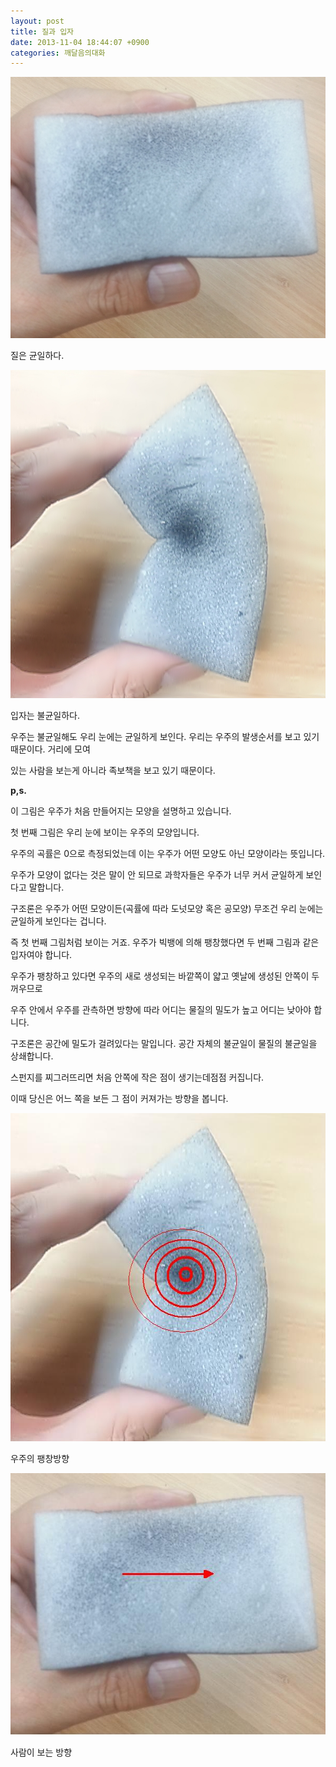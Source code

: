 ```yaml
---
layout: post
title: 질과 입자
date: 2013-11-04 18:44:07 +0900
categories: 깨달음의대화
---
```

<img src="files/attach/images/198/705/405/20131031_221326.jpg" alt="20131031_221326.jpg" width="600" height="418" />

  


질은 균일하다.

  






<img src="files/attach/images/198/705/405/20131031_222948.jpg" alt="20131031_222948.jpg" width="600" height="525" /> 

  


입자는 불균일하다.

  


우주는 불균일해도 우리 눈에는 균일하게 보인다. 우리는 우주의 발생순서를 보고 있기 때문이다. 거리에 모여

있는 사람을 보는게 아니라 족보책을 보고 있기 때문이다.

  


**p,s.**

이 그림은 우주가 처음 만들어지는 모양을 설명하고 있습니다.

첫 번째 그림은 우리 눈에 보이는 우주의 모양입니다.

  


우주의 곡률은 0으로 측정되었는데 이는 우주가 어떤 모양도 아닌 모양이라는 뜻입니다.

우주가 모양이 없다는 것은 말이 안 되므로 과학자들은 우주가 너무 커서 균일하게 보인다고 말합니다.

  


구조론은 우주가 어떤 모양이든(곡률에 따라 도넛모양 혹은 공모양) 무조건 우리 눈에는 균일하게 보인다는 겁니다.

즉 첫 번째 그림처럼 보이는 거죠. 우주가 빅뱅에 의해 팽창했다면 두 번째 그림과 같은 입자여야 합니다.

  


우주가 팽창하고 있다면 우주의 새로 생성되는 바깥쪽이 얇고 옛날에 생성된 안쪽이 두꺼우므로

우주 안에서 우주를 관측하면 방향에 따라 어디는 물질의 밀도가 높고 어디는 낮아야 합니다.

  


구조론은 공간에 밀도가 걸려있다는 말입니다. 공간 자체의 불균일이 물질의 불균일을 상쇄합니다.

스펀지를 찌그러뜨리면 처음 안쪽에 작은 점이 생기는데점점 커집니다.

  


이때 당신은 어느 쪽을 보든 그 점이 커져가는 방향을 봅니다.

  



<img src="files/attach/images/198/705/405/1122335.JPG" alt="1122335.JPG" width="600" height="525" />   


  


우주의 팽창방향

  



<img src="files/attach/images/198/705/405/1122336.JPG" alt="1122336.JPG" width="600" height="419" />   


  


사람이 보는 방향